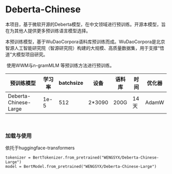 # Deberta-Chinese

​      本项目，基于微软开源的Deberta模型，在中文领域进行预训练。开源本模型，旨在为其他人提供更多预训练语言模型选择。

​        本预训练模型，基于WuDaoCorpora语料库预训练而成。WuDaoCorpora是北京智源人工智能研究院（智源研究院）构建的大规模、高质量数据集，用于支撑“悟道”大模型项目研究。

​      使用WWM与n-gramMLM 等预训练方法进行预训练。

| 预训练模型            | 学习率 | batchsize | 设备   | 语料库 | 时间 | 优化器 |
| --------------------- | ------ | --------- | ------ | ------ | ---- | ------ |
| Deberta-Chinese-Large | 1e-5   | 512       | 2*3090 | 200G   | 14天 | AdamW  |



​      

### 加载与使用

依托于huggingface-transformers

```
tokenizer = BertTokenizer.from_pretrained("WENGSYX/Deberta-Chinese-Large")
model = BertModel.from_pretrained("WENGSYX/Deberta-Chinese-Large")
```



